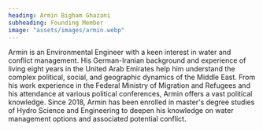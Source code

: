 ```yaml
---
heading: Armin Bigham Ghazani
subheading: Founding Member
image: "assets/images/armin.webp"
---
```


Armin is an Environmental Engineer with a keen interest in water and conflict management. His German-Iranian background and experience of living eight years in the United Arab Emirates help him understand the complex political, social, and geographic dynamics of the Middle East. From his work experience in the Federal Ministry of Migration and Refugees and his attendance at various political conferences, Armin offers a vast political knowledge. Since 2018, Armin has been enrolled in master's degree studies of Hydro Science and Engineering to deepen his knowledge on water management options and associated potential conflict.